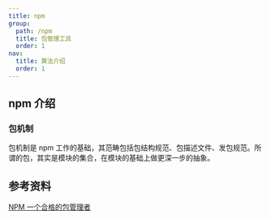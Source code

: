 ```yaml
---
title: npm
group:
  path: /npm
  title: 包管理工具
  order: 1
nav:
  title: 算法介绍
  order: 1
---
```


## npm 介绍

### 包机制

包机制是 npm 工作的基础，其范畴包括包结构规范、包描述文件、发包规范。所谓的包，其实是模块的集合，在模块的基础上做更深一步的抽象。

## 参考资料

[NPM 一个合格的包管理者](https://juejin.cn/post/6959518601414082596)
